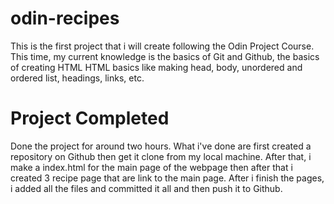 # odin-recipes
This is the first project that i will create following the Odin Project Course.
This time, my current knowledge is the basics of Git and Github, the basics of creating HTML
HTML basics like making head, body, unordered and ordered list, headings, links, etc.
 # Project Completed
 Done the project for around two hours. What i've done are first created a repository on Github then
 get it clone from my local machine. After that, i make a index.html for the main page of the webpage
 then after that i created 3 recipe page that are link to the main page.
 After i finish the pages, i added all the files and committed it all and then push it to Github.
 